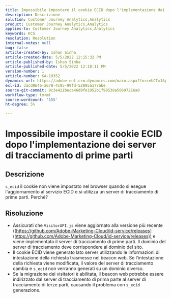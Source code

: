 ```yaml
---
title: Impossibile impostare il cookie ECID dopo l'implementazione dei server di tracciamento di prime parti
description: Descrizione
solution: Customer Journey Analytics,Analytics
product: Customer Journey Analytics,Analytics
applies-to: Customer Journey Analytics,Analytics
keywords: KCS
resolution: Resolution
internal-notes: null
bug: false
article-created-by: Ishan Sinha
article-created-date: 5/5/2022 12:15:32 PM
article-published-by: Ishan Sinha
article-published-date: 5/5/2022 12:18:11 PM
version-number: 1
article-number: KA-19352
dynamics-url: https://adobe-ent.crm.dynamics.com/main.aspx?forceUCI=1&pagetype=entityrecord&etn=knowledgearticle&id=6441c40a-6dcc-ec11-a7b5-6045bd00db25
exl-id: 3acd8646-a678-4c95-99fd-52895a177abe
source-git-commit: 0c3e421beca46d9fe1952b1f98538a50697216a0
workflow-type: tm+mt
source-wordcount: '155'
ht-degree: 5%

---
```


# Impossibile impostare il cookie ECID dopo l&#39;implementazione dei server di tracciamento di prime parti

## Descrizione

`s_ecid` il cookie non viene impostato nel browser quando si esegue l&#39;aggiornamento al servizio ECID e si utilizza un server di tracciamento di prime parti. Perché?

## Risoluzione


- Assicurati che `VisitorAPI.js` viene aggiornato alla versione più recente ([https://github.com/Adobe-Marketing-Cloud/id-service/releases](https://github.com/Adobe-Marketing-Cloud/id-service/releases)) e viene implementato il server di tracciamento di prime parti. Il dominio del server di tracciamento deve corrispondere al dominio del sito.
- Il cookie ECID viene generato lato server utilizzando le informazioni di intestazione della richiesta trasmesse nel beacon web. Se l’intestazione della richiesta viene modificata, il valore del server di tracciamento cambia e `s_ecid` non verranno generati su un dominio diverso.
- Se la migrazione dei visitatori è abilitata, il beacon web potrebbe essere indirizzato dal server di tracciamento di prima parte al server di tracciamento di terze parti, causando il problema con `s_ecid` generazione.
